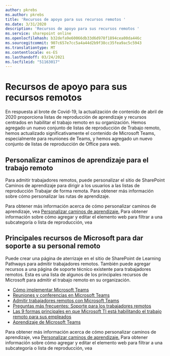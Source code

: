 ```yaml
---
author: pkrebs
ms.author: pkrebs
title: 'Recursos de apoyo para sus recursos remotos '
ms.date: 3/31/2020
description: 'Recursos de apoyo para sus recursos remotos '
ms.service: sharepoint online
ms.openlocfilehash: b32defa9e60066db33d6d978f1894cea00da446c
ms.sourcegitcommit: 907c657e7cc5a4a44d2b9f38cc35fea9ac5c5943
ms.translationtype: MT
ms.contentlocale: es-ES
ms.lasthandoff: 03/24/2021
ms.locfileid: "51163017"
---
```

# <a name="resources-for-supporting-your-remote-workforce"></a>Recursos de apoyo para sus recursos remotos 
En respuesta al brote de Covid-19, la actualización de contenido de abril de 2020 proporciona listas de reproducción de aprendizaje y recursos centrados en habilitar el trabajo remoto en su organización. Hemos agregado un nuevo conjunto de listas de reproducción de Trabajo remoto, hemos actualizado significativamente el contenido de Microsoft Teams, especialmente para reuniones de Teams, y hemos agregado un nuevo conjunto de listas de reproducción de Office para web. 

## <a name="customize-learning-pathways-for-remote-work"></a>Personalizar caminos de aprendizaje para el trabajo remoto
Para admitir trabajadores remotos, puede personalizar el sitio de SharePoint Caminos de aprendizaje para dirigir a los usuarios a las listas de reproducción Trabajar de forma remota. Para obtener más información sobre cómo personalizar las rutas de aprendizaje.

Para obtener más información acerca de cómo personalizar caminos de aprendizaje, vea [Personalizar caminos de aprendizaje.](custom_overview.md) Para obtener información sobre cómo agregar y editar el elemento web para filtrar a una subcategoría o lista de reproducción, vea 

## <a name="top-resources-from-microsoft-for-supporting-your-remote-workforce"></a>Principales recursos de Microsoft para dar soporte a su personal remoto
Puede crear una página de aterrizaje en el sitio de SharePoint de Learning Pathways para admitir trabajadores remotos. También puede agregar recursos a una página de soporte técnico existente para trabajadores remotos. Esta es una lista de algunos de los principales recursos de Microsoft para admitir el trabajo remoto en su organización. 
- [Cómo implementar Microsoft Teams](/microsoftteams/how-to-roll-out-teams)
- [Reuniones y conferencias en Microsoft Teams](/microsoftteams/deploy-meetings-microsoft-teams-landing-page)
- [Admitir trabajadores remotos con Microsoft Teams](/microsoftteams/support-remote-work-with-teams)
- [Preguntas más frecuentes: Soporte para los trabajadores remotos](/microsoftteams/faq-support-remote-workforce)
- [Las 9 formas principales en que Microsoft TI está habilitando el trabajo remoto para sus empleados](https://www.microsoft.com/microsoft-365/blog/2020/03/12/top-9-ways-microsoft-it-enabling-remote-work-employees/)
- [Aprendizaje de Microsoft Teams](/microsoftteams/training-microsoft-teams-landing-page)


Para obtener más información acerca de cómo personalizar caminos de aprendizaje, vea [Personalizar caminos de aprendizaje.](custom_overview.md) Para obtener información sobre cómo agregar y editar el elemento web para filtrar a una subcategoría o lista de reproducción, vea 


